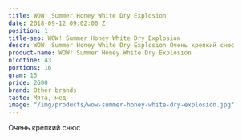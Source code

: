 ```yaml
---
title: WOW! Summer Honey White Dry Explosion
date: 2018-09-12 09:02:00 Z
position: 1
title-seo: WOW! Summer Honey White Dry Explosion
descr: WOW! Summer Honey White Dry Explosion Очень крепкий снюс
product-name: WOW! Summer Honey White Dry Explosion
nicotine: 43
portions: 16
gram: 15
price: 2600
brand: Other brands
taste: Мята, мед
image: "/img/products/wow-summer-honey-white-dry-explosion.jpg"
---
```


Очень крепкий снюс